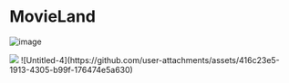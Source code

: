 # MovieLand
![image](https://i.ibb.co/gTjzF1p/Untitled-4.png)

<img src="https://i.ibb.co/gTjzF1p/Untitled-4.png" />
![Untitled-4](https://github.com/user-attachments/assets/416c23e5-1913-4305-b99f-176474e5a630)
